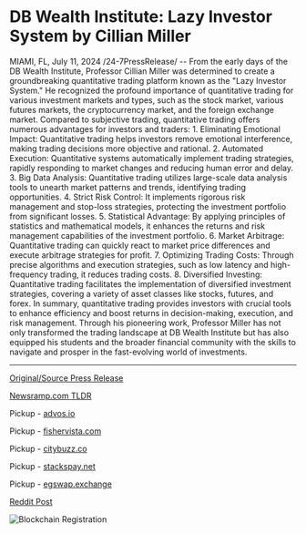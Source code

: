 # DB Wealth Institute: Lazy Investor System by Cillian Miller

MIAMI, FL, July 11, 2024 /24-7PressRelease/ -- From the early days of the DB Wealth Institute, Professor Cillian Miller was determined to create a groundbreaking quantitative trading platform known as the "Lazy Investor System." He recognized the profound importance of quantitative trading for various investment markets and types, such as the stock market, various futures markets, the cryptocurrency market, and the foreign exchange market.  Compared to subjective trading, quantitative trading offers numerous advantages for investors and traders:  1. Eliminating Emotional Impact: Quantitative trading helps investors remove emotional interference, making trading decisions more objective and rational.  2. Automated Execution: Quantitative systems automatically implement trading strategies, rapidly responding to market changes and reducing human error and delay.  3. Big Data Analysis: Quantitative trading utilizes large-scale data analysis tools to unearth market patterns and trends, identifying trading opportunities.  4. Strict Risk Control: It implements rigorous risk management and stop-loss strategies, protecting the investment portfolio from significant losses.  5. Statistical Advantage: By applying principles of statistics and mathematical models, it enhances the returns and risk management capabilities of the investment portfolio.  6. Market Arbitrage: Quantitative trading can quickly react to market price differences and execute arbitrage strategies for profit.  7. Optimizing Trading Costs: Through precise algorithms and execution strategies, such as low latency and high-frequency trading, it reduces trading costs.  8. Diversified Investing: Quantitative trading facilitates the implementation of diversified investment strategies, covering a variety of asset classes like stocks, futures, and forex.  In summary, quantitative trading provides investors with crucial tools to enhance efficiency and boost returns in decision-making, execution, and risk management. Through his pioneering work, Professor Miller has not only transformed the trading landscape at DB Wealth Institute but has also equipped his students and the broader financial community with the skills to navigate and prosper in the fast-evolving world of investments. 

---

[Original/Source Press Release](https://www.24-7pressrelease.com/press-release/512402/db-wealth-institute-lazy-investor-system-by-cillian-miller)
                    

[Newsramp.com TLDR](https://newsramp.com/curated-news/professor-cillian-miller-introduces-revolutionary-quantitative-trading-platform/d9196827ab95cb76af0a19801fb8d2e3) 


Pickup - [advos.io](https://advos.io/en/db-wealth-institute-introduces-lazy-investor-system-by-professor-cillian-miller/20244850)

Pickup - [fishervista.com](https://fishervista.com/en/db-wealth-institute-introduces-the-lazy-investor-system-by-cillian-miller/20244850)

Pickup - [citybuzz.co](https://citybuzz.co/db-wealth-institute-unveils-revolutionary-lazy-investor-system-for-quantitative-trading)

Pickup - [stackspay.net](https://stackspay.net/crypto-news/professor-cillian-miller-introduces-revolutionary-quantitative-trading-platform)

Pickup - [egswap.exchange](https://egswap.exchange/crypto-news/professor-cillian-miller-introduces-revolutionary-quantitative-trading-platform)
 



[Reddit Post](https://www.reddit.com/r/CryptoNewsInfo/comments/1e0ivqt/professor_cillian_miller_introduces_revolutionary/) 



![Blockchain Registration](https://cdn.newsramp.app/24-7PressRelease/qrcode/247/11/tallRHiO.webp)